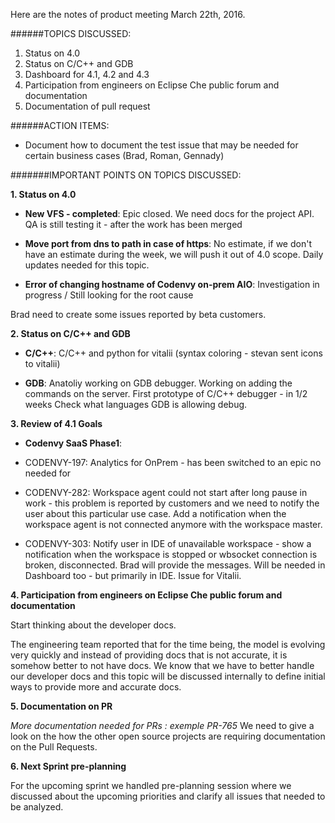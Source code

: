 Here are the notes of product meeting March 22th, 2016.

######TOPICS DISCUSSED:

1. Status on 4.0
2. Status on C/C++ and GDB
3. Dashboard for 4.1, 4.2 and 4.3
4. Participation from engineers on Eclipse Che public forum and documentation
5. Documentation of pull request

######ACTION ITEMS:
- Document how to document the test issue that may be needed for certain business cases (Brad, Roman, Gennady)


#######IMPORTANT POINTS ON TOPICS DISCUSSED:

**1. Status on 4.0**

* **New VFS - completed**:
Epic closed.
We need docs for the project API. 
QA is still testing it - after the work has been merged

* **Move port from dns to path in case of https**:
No estimate, if we don't have an estimate during the week, we will push it out of 4.0 scope. 
Daily updates needed for this topic.

* **Error of changing hostname of Codenvy on-prem AIO**:
Investigation in progress / Still looking for the root cause


Brad need to create some issues reported by beta customers. 



**2. Status on C/C++ and GDB**

* **C/C++**:
C/C++ and python for vitalii (syntax coloring - stevan sent icons to vitalii)

* **GDB**:
Anatoliy working on GDB debugger. Working on adding the commands on the server. First prototype of C/C++ debugger - in 1/2 weeks
Check what languages GDB is allowing debug.


**3. Review of 4.1 Goals**

* **Codenvy SaaS Phase1**:
 * CODENVY-197: Analytics for OnPrem - has been switched to an epic no needed for 

 * CODENVY-282: Workspace agent could not start after long pause in work - this problem is reported by customers and we need to notify the user about this particular use case. Add a notification when the workspace agent is not connected anymore with the workspace master.


 * CODENVY-303: Notify user in IDE of unavailable workspace - show a notification when the workspace is stopped or wbsocket connection is broken, disconnected. Brad will provide the messages.
Will be needed in Dashboard too - but primarily in IDE.
Issue for Vitalii.


**4. Participation from engineers on Eclipse Che public forum and documentation**

Start thinking about the developer docs.

The engineering team reported that for the time being, the model is evolving very quickly and instead of providing docs that is not accurate, it is somehow better to not have docs.
We know that we have to better handle our developer docs and this topic will be discussed internally to define initial ways to provide more and accurate docs.

**5. Documentation on PR**

*More documentation needed for PRs : exemple PR-765*
We need to give a look on the how the other open source projects are requiring documentation on the Pull Requests. 


**6. Next Sprint pre-planning**

For the upcoming sprint we handled pre-planning session where we discussed about the upcoming priorities and clarify all issues that needed to be analyzed. 
